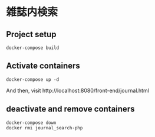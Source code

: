 # 雑誌内検索

## Project setup

```shell
docker-compose build
```

## Activate containers

```shell
docker-compose up -d
```

And then, visit http://localhost:8080/front-end/journal.html

## deactivate and remove containers

```shell
docker-compose down
docker rmi journal_search-php
```
